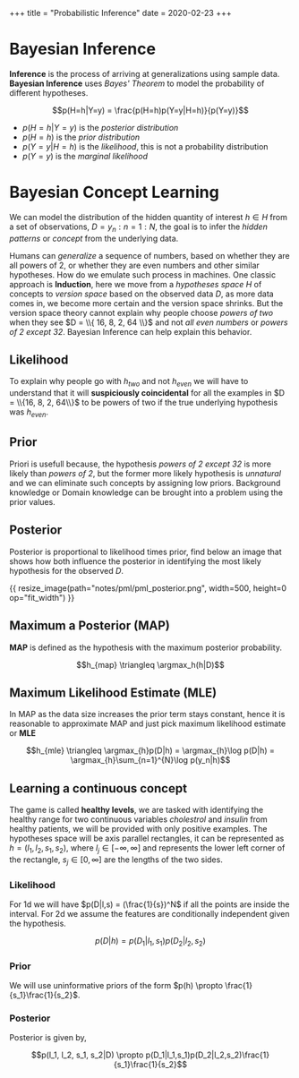+++
title = "Probabilistic Inference"
date = 2020-02-23
+++

# Bayesian Inference

__Inference__ is the process of arriving at generalizations using sample data. __Bayesian Inference__ uses _Bayes' Theorem_ to model the probability of different hypotheses.

$$p(H=h|Y=y) = \frac{p(H=h)p(Y=y|H=h)}{p(Y=y)}$$

- $p(H=h|Y=y)$ is the _posterior distribution_
- $p(H=h)$ is the _prior distribution_
- $p(Y=y|H=h)$ is the _likelihood_, this is not a probability distribution
- $p(Y=y)$ is the _marginal likelihood_

# Bayesian Concept Learning

We can model the distribution of the hidden quantity of interest $h \in H$ from a set of observations, $D = {y_n : n = 1 : N}$, the goal is to infer the _hidden patterns_ or _concept_ from the underlying data.

Humans can _generalize_ a sequence of numbers, based on whether they are all powers of 2, or whether they are even numbers and other similar hypotheses. How do we emulate such process in machines. One classic approach is __Induction__, here we move from a _hypotheses space_ $H$ of concepts to _version space_ based on the observed data $D$, as more data comes in, we become more certain and the version space shrinks. But the version space theory cannot explain why people choose  _powers of two_ when they see $D = \\{ 16, 8, 2, 64 \\}$ and not _all even numbers_ or _powers of 2 except 32_. Bayesian Inference can help explain this behavior.

## Likelihood

To explain why people go with $h_{two}$ and not $h_{even}$ we will have to understand that it will __suspiciously coincidental__ for all the examples in $D = \\{16, 8, 2, 64\\}$ to be powers of two if the true underlying hypothesis was $h_{even}$.

## Prior

Priori is usefull because, the hypothesis _powers of 2 except 32_ is more likely than _powers of 2_, but the former more likely hypothesis is _unnatural_ and we can eliminate such concepts by assigning low priors. Background knowledge or Domain knowledge can be brought into a problem using the prior values.

## Posterior

Posterior is proportional to likelihood times prior, find below an image that shows how both influence the posterior in identifying the most likely hypothesis for the observed $D$.

{{ resize_image(path="notes/pml/pml_posterior.png", width=500, height=0 op="fit_width") }}

## Maximum a Posterior (MAP)

__MAP__ is defined as the hypothesis with the maximum posterior probability.

$$h_{map} \triangleq \argmax_h(h|D)$$

## Maximum Likelihood Estimate (MLE)

In MAP as the data size increases the prior term stays constant, hence it is reasonable to approximate MAP and just pick maximum likelihood estimate or __MLE__

$$h_{mle} \triangleq \argmax_{h}p(D|h) = \argmax_{h}\log p(D|h) = \argmax_{h}\sum_{n=1}^{N}\log p(y_n|h)$$

## Learning a continuous concept

The game is called __healthy levels__, we are tasked with identifying the healthy range for two continuous variables _cholestrol_ and _insulin_ from healthy patients, we will be provided with only positive examples. The hypotheses space will be axis parallel rectangles, it can be represented as $h = (l_1, l_2, s_1, s_2)$, where $l_j \in [-\infty, \infty]$ and represents the lower left corner of the rectangle, $s_j \in [0, \infty]$ are the lengths of the two sides.

### Likelihood

For 1d we will have $p(D|l,s) = (\frac{1}{s})^N$ if all the points are inside the interval. For 2d we assume the features are conditionally independent given the hypothesis.

$$p(D|h) = p(D_1|l_1,s_1)p(D_2|l_2,s_2)$$

### Prior

We will use uninformative priors of the form $p(h) \propto \frac{1}{s_1}\frac{1}{s_2}$.

### Posterior

Posterior is given by,

$$p(l_1, l_2, s_1, s_2|D) \propto p(D_1|l_1,s_1)p(D_2|l_2,s_2)\frac{1}{s_1}\frac{1}{s_2}$$
